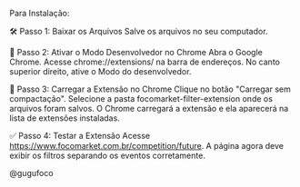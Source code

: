 Para Instalação:

🛠 Passo 1: Baixar os Arquivos
Salve os arquivos no seu computador.

🔧 Passo 2: Ativar o Modo Desenvolvedor no Chrome
Abra o Google Chrome.
Acesse chrome://extensions/ na barra de endereços.
No canto superior direito, ative o Modo do desenvolvedor.

📂 Passo 3: Carregar a Extensão no Chrome
Clique no botão "Carregar sem compactação".
Selecione a pasta focomarket-filter-extension onde os arquivos foram salvos.
O Chrome carregará a extensão e ela aparecerá na lista de extensões instaladas.

✅ Passo 4: Testar a Extensão
Acesse https://www.focomarket.com.br/competition/future.
A página agora deve exibir os filtros separando os eventos corretamente.


@gugufoco
